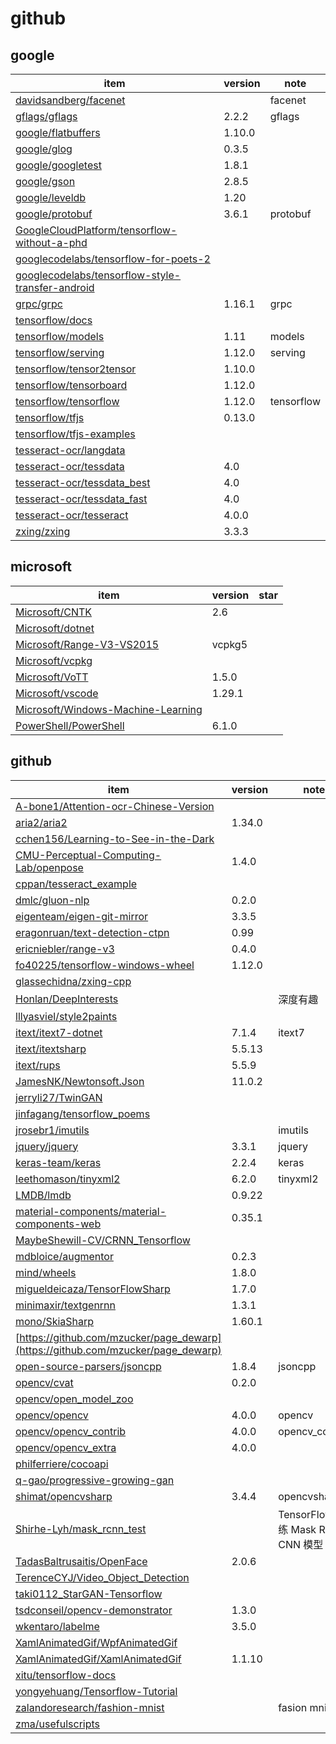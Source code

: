 # github

## google
|item|version|note|
|-|-|-|
|[davidsandberg/facenet](https://github.com/davidsandberg/facenet)||facenet|
|[gflags/gflags](https://github.com/gflags/gflags)|2.2.2|gflags|
|[google/flatbuffers](https://github.com/google/flatbuffers)|1.10.0|
|[google/glog](https://github.com/google/glog)|0.3.5|
|[google/googletest](https://github.com/google/googletest)|1.8.1|
|[google/gson](https://github.com/google/gson)|2.8.5|
|[google/leveldb](https://github.com/google/leveldb)|1.20|
|[google/protobuf](https://github.com/google/protobuf)|3.6.1|protobuf|
|[GoogleCloudPlatform/tensorflow-without-a-phd](https://github.com/GoogleCloudPlatform/tensorflow-without-a-phd)||
|[googlecodelabs/tensorflow-for-poets-2](https://github.com/googlecodelabs/tensorflow-for-poets-2)||
|[googlecodelabs/tensorflow-style-transfer-android](https://github.com/googlecodelabs/tensorflow-style-transfer-android)||
|[grpc/grpc](https://github.com/grpc/grpc)|1.16.1|grpc|
|[tensorflow/docs](https://github.com/tensorflow/docs)|
|[tensorflow/models](https://github.com/tensorflow/models)|1.11|models|
|[tensorflow/serving](https://github.com/tensorflow/serving)|1.12.0| serving |
|[tensorflow/tensor2tensor](https://github.com/tensorflow/tensor2tensor)|1.10.0|
|[tensorflow/tensorboard](https://github.com/tensorflow/tensorboard)|1.12.0||
|[tensorflow/tensorflow](https://github.com/tensorflow/tensorflow)|1.12.0|tensorflow|
|[tensorflow/tfjs](https://github.com/tensorflow/tfjs)|0.13.0|
|[tensorflow/tfjs-examples](https://github.com/tensorflow/tfjs-examples)||
|[tesseract-ocr/langdata](https://github.com/tesseract-ocr/langdata)||
|[tesseract-ocr/tessdata](https://github.com/tesseract-ocr/tessdata)|4.0|
|[tesseract-ocr/tessdata_best](https://github.com/tesseract-ocr/tessdata_best)|4.0|
|[tesseract-ocr/tessdata_fast](https://github.com/tesseract-ocr/tessdata_fast)|4.0|
|[tesseract-ocr/tesseract](https://github.com/tesseract-ocr/tesseract)|4.0.0|
|[zxing/zxing](https://github.com/zxing/zxing)|3.3.3|

## microsoft
|item|version|star|
|-|-|-|
|[Microsoft/CNTK](https://github.com/Microsoft/CNTK)|2.6||
|[Microsoft/dotnet](https://github.com/Microsoft/dotnet)|||
|[Microsoft/Range-V3-VS2015](https://github.com/Microsoft/Range-V3-VS2015)|vcpkg5|
|[Microsoft/vcpkg](https://github.com/Microsoft/vcpkg)||
|[Microsoft/VoTT](https://github.com/Microsoft/VoTT)|1.5.0|
|[Microsoft/vscode](https://github.com/Microsoft/vscode)|1.29.1||
|[Microsoft/Windows-Machine-Learning](https://github.com/Microsoft/Windows-Machine-Learning)||
|[PowerShell/PowerShell](https://github.com/PowerShell/PowerShell)|6.1.0|

## github
|item|version|note|
|-|-|-|
|[A-bone1/Attention-ocr-Chinese-Version](https://github.com/A-bone1/Attention-ocr-Chinese-Version)|||
|[aria2/aria2](https://github.com/aria2/aria2)|1.34.0|
|[cchen156/Learning-to-See-in-the-Dark](https://github.com/cchen156/Learning-to-See-in-the-Dark)|
|[CMU-Perceptual-Computing-Lab/openpose](https://github.com/CMU-Perceptual-Computing-Lab/openpose)|1.4.0|
|[cppan/tesseract_example](https://github.com/cppan/tesseract_example)||
|[dmlc/gluon-nlp](https://github.com/dmlc/gluon-nlp)|0.2.0|
|[eigenteam/eigen-git-mirror](https://github.com/eigenteam/eigen-git-mirror)|3.3.5|
|[eragonruan/text-detection-ctpn](https://github.com/eragonruan/text-detection-ctpn)|0.99|
|[ericniebler/range-v3](https://github.com/ericniebler/range-v3)|0.4.0|
|[fo40225/tensorflow-windows-wheel](https://github.com/fo40225/tensorflow-windows-wheel)|1.12.0|
|[glassechidna/zxing-cpp](https://github.com/glassechidna/zxing-cpp)||
|[Honlan/DeepInterests](https://github.com/Honlan/DeepInterests)||深度有趣 |
|[lllyasviel/style2paints](https://github.com/lllyasviel/style2paints)|
|[itext/itext7-dotnet](https://github.com/itext/itext7-dotnet)|7.1.4|itext7|
|[itext/itextsharp](https://github.com/itext/itextsharp)|5.5.13|
|[itext/rups](https://github.com/itext/rups)|5.5.9||
|[JamesNK/Newtonsoft.Json](https://github.com/JamesNK/Newtonsoft.Json)|11.0.2||
|[jerryli27/TwinGAN](https://github.com/jerryli27/TwinGAN)||
|[jinfagang/tensorflow_poems](https://github.com/jinfagang/tensorflow_poems)||
|[jrosebr1/imutils](https://github.com/jrosebr1/imutils)||imutils|
|[jquery/jquery](https://github.com/jquery/jquery)|3.3.1|jquery|
|[keras-team/keras](https://github.com/keras-team/keras)|2.2.4|keras|
|[leethomason/tinyxml2](https://github.com/leethomason/tinyxml2)|6.2.0|tinyxml2|
|[LMDB/lmdb](https://github.com/LMDB/lmdb)|0.9.22||
|[material-components/material-components-web](https://github.com/material-components/material-components-web)|0.35.1|
|[MaybeShewill-CV/CRNN_Tensorflow](https://github.com/MaybeShewill-CV/CRNN_Tensorflow)||
|[mdbloice/augmentor](https://github.com/mdbloice/augmentor)|0.2.3|
|[mind/wheels](https://github.com/mind/wheels)|1.8.0|
|[migueldeicaza/TensorFlowSharp](https://github.com/migueldeicaza/TensorFlowSharp)|1.7.0|
|[minimaxir/textgenrnn](https://github.com/minimaxir/textgenrnn)|1.3.1|
|[mono/SkiaSharp](https://github.com/mono/SkiaSharp)|1.60.1|
|[https://github.com/mzucker/page_dewarp](https://github.com/mzucker/page_dewarp)||
|[open-source-parsers/jsoncpp](https://github.com/open-source-parsers/jsoncpp)|1.8.4|jsoncpp|
|[opencv/cvat](https://github.com/opencv/cvat)|0.2.0|
|[opencv/open_model_zoo](https://github.com/opencv/open_model_zoo)|
|[opencv/opencv](https://github.com/opencv/opencv)|4.0.0|opencv|
|[opencv/opencv_contrib](https://github.com/opencv/opencv_contrib)|4.0.0|opencv_contrib|
|[opencv/opencv_extra](https://github.com/opencv/opencv_extra)|4.0.0|
|[philferriere/cocoapi](https://github.com/philferriere/cocoapi)||
|[q-gao/progressive-growing-gan](https://github.com/q-gao/progressive-growing-gan)||
|[shimat/opencvsharp](https://github.com/shimat/opencvsharp)|3.4.4|opencvsharp|
|[Shirhe-Lyh/mask_rcnn_test](https://github.com/Shirhe-Lyh/mask_rcnn_test)||TensorFlow 训练 Mask R-CNN 模型|
|[TadasBaltrusaitis/OpenFace](https://github.com/TadasBaltrusaitis/OpenFace)|2.0.6|
|[TerenceCYJ/Video_Object_Detection](https://github.com/TerenceCYJ/Video_Object_Detection)||
|[taki0112_StarGAN-Tensorflow](https://github.com/taki0112/StarGAN-Tensorflow)|||
|[tsdconseil/opencv-demonstrator](https://github.com/tsdconseil/opencv-demonstrator)|1.3.0|
|[wkentaro/labelme](https://github.com/wkentaro/labelme)|3.5.0|
|[XamlAnimatedGif/WpfAnimatedGif](https://github.com/XamlAnimatedGif/WpfAnimatedGif)||
|[XamlAnimatedGif/XamlAnimatedGif](https://github.com/XamlAnimatedGif/XamlAnimatedGif)|1.1.10|
|[xitu/tensorflow-docs](https://github.com/xitu/tensorflow-docs)||
|[yongyehuang/Tensorflow-Tutorial](https://github.com/yongyehuang/Tensorflow-Tutorial)|||
|[zalandoresearch/fashion-mnist](https://github.com/zalandoresearch/fashion-mnist)||fasion mnist|
|[zma/usefulscripts](https://github.com/zma/usefulscripts)|||
